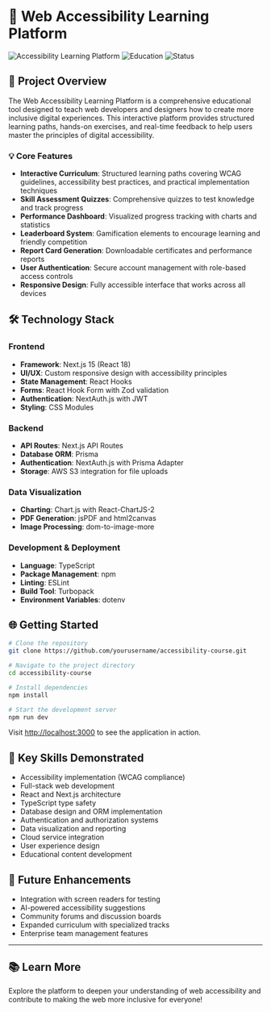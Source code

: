 # 🌟 Web Accessibility Learning Platform

![Accessibility Learning Platform](https://img.shields.io/badge/Focus-Web%20Accessibility-blue)
![Education](https://img.shields.io/badge/Category-Educational%20Platform-green)
![Status](https://img.shields.io/badge/Status-Active-brightgreen)

## 🚀 Project Overview

The Web Accessibility Learning Platform is a comprehensive educational tool designed to teach web developers and designers how to create more inclusive digital experiences. This interactive platform provides structured learning paths, hands-on exercises, and real-time feedback to help users master the principles of digital accessibility.

### 💡 Core Features

- **Interactive Curriculum**: Structured learning paths covering WCAG guidelines, accessibility best practices, and practical implementation techniques
- **Skill Assessment Quizzes**: Comprehensive quizzes to test knowledge and track progress
- **Performance Dashboard**: Visualized progress tracking with charts and statistics
- **Leaderboard System**: Gamification elements to encourage learning and friendly competition
- **Report Card Generation**: Downloadable certificates and performance reports
- **User Authentication**: Secure account management with role-based access controls
- **Responsive Design**: Fully accessible interface that works across all devices

## 🛠️ Technology Stack

### Frontend
- **Framework**: Next.js 15 (React 18)
- **UI/UX**: Custom responsive design with accessibility principles
- **State Management**: React Hooks
- **Forms**: React Hook Form with Zod validation
- **Authentication**: NextAuth.js with JWT
- **Styling**: CSS Modules

### Backend
- **API Routes**: Next.js API Routes
- **Database ORM**: Prisma
- **Authentication**: NextAuth.js with Prisma Adapter
- **Storage**: AWS S3 integration for file uploads

### Data Visualization
- **Charting**: Chart.js with React-ChartJS-2
- **PDF Generation**: jsPDF and html2canvas
- **Image Processing**: dom-to-image-more

### Development & Deployment
- **Language**: TypeScript
- **Package Management**: npm
- **Linting**: ESLint
- **Build Tool**: Turbopack
- **Environment Variables**: dotenv

## 🌐 Getting Started

```bash
# Clone the repository
git clone https://github.com/yourusername/accessibility-course.git

# Navigate to the project directory
cd accessibility-course

# Install dependencies
npm install

# Start the development server
npm run dev
```

Visit [http://localhost:3000](http://localhost:3000) to see the application in action.

## 🧠 Key Skills Demonstrated

- Accessibility implementation (WCAG compliance)
- Full-stack web development
- React and Next.js architecture
- TypeScript type safety
- Database design and ORM implementation
- Authentication and authorization systems
- Data visualization and reporting
- Cloud service integration
- User experience design
- Educational content development

## 🔮 Future Enhancements

- Integration with screen readers for testing
- AI-powered accessibility suggestions
- Community forums and discussion boards
- Expanded curriculum with specialized tracks
- Enterprise team management features

---

## 📚 Learn More

Explore the platform to deepen your understanding of web accessibility and contribute to making the web more inclusive for everyone!
